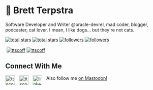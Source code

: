 <h1>🥃 Brett Terpstra</h1>

<p align="left">Software Developer and Writer @oracle-devrel, mad coder, blogger, podcaster, cat lover. I mean, I like dogs… but they're not cats.</p>

<p align="left"> 
  <a href="https://github.com/ttscoff?tab=repositories&sort=stargazers#gh-light-mode-only">
    <img alt="total stars" title="Total stars on GitHub" src="https://custom-icon-badges.demolab.com/github/stars/ttscoff?color=3ea97d&style=for-the-badge&labelColor=40b682&logo=star#gh-light-mode-only"/></a>
  
  <a href="https://github.com/ttscoff?tab=repositories&sort=stargazers#gh-dark-mode-only">
    <img alt="total stars" title="Total stars on GitHub" src="https://custom-icon-badges.demolab.com/github/stars/ttscoff?color=655489&style=for-the-badge&labelColor=c691e9&logo=star#gh-dark-mode-only"/></a>
  
  <a href="https://github.com/ttscoff?tab=followers#gh-light-mode-only">
    <img alt="followers" title="Follow me on Github" src="https://custom-icon-badges.demolab.com/github/followers/ttscoff?color=2c4954&labelColor=2c3e50&style=for-the-badge&logo=person-add&label=Follow&logoColor=white#gh-light-mode-only"/></a>
    
  <a href="https://github.com/ttscoff?tab=followers#gh-dark-mode-only">
    <img alt="followers" title="Follow me on Github" src="https://custom-icon-badges.demolab.com/github/followers/ttscoff?color=dacc84&labelColor=f9e692&style=for-the-badge&logo=person-add&label=Follow&logoColor=white#gh-dark-mode-only"/></a>
</p>

<p>&nbsp;<a href="https://github.com/ttscoff#gh-dark-mode-only" target="_blank"><img align="center" src="https://github-readme-stats.vercel.app/api?username=ttscoff&count_private=true&show_icons=true&theme=nightowl#gh-dark-mode-only" alt="ttscoff" /></a>
<a href="https://github.com/ttscoff#gh-light-mode-only" target="_blank"><img align="center" src="https://github-readme-stats.vercel.app/api?username=ttscoff&count_private=true&show_icons=true&theme=vue#gh-light-mode-only" alt="ttscoff" /></a>
</p> 

<h2>Connect With Me</h2> 
<p align="left">
<a href="https://twitter.com/ttscoff" target="_blank"><img align="left" width="30px" style="padding-right:10px;" src="https://raw.githubusercontent.com/rahuldkjain/github-profile-readme-generator/master/src/images/icons/Social/twitter.svg" alt="ttscoff" /></a>
<a href="https://instagram.com/ttscoff" target="_blank"><img align="left" width="30px" style="padding-right:10px" src="https://raw.githubusercontent.com/rahuldkjain/github-profile-readme-generator/master/src/images/icons/Social/instagram.svg" alt="ttscoff" /></a>
<a href="https://www.linkedin.com/in/brettterpstra/" target="_blank"><img align="left" alt="linkedin" width="30px" style="padding-right: 10px;" src="https://cdn.jsdelivr.net/gh/devicons/devicon/icons/linkedin/linkedin-original.svg" /></a>
</p>
<p>Also follow me <a href="https://nojack.easydns.ca/@ttscoff/" target="_blank">on Mastodon!</a></p>
